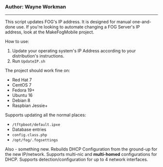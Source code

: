 ### Author: Wayne Workman
---

This script updates FOG's IP address. It is designed for manual one-and-done use. If you're looking to automate changing a FOG Server's IP address, look at the MakeFogMobile project.

How to use:

1. Update your operating system's IP Address according to your distribution's instructions.
2. Run `UpdateIP.sh`


The project should work fine on:
* Red Hat 7 
* CentOS 7
* Fedora 19+
* Ubuntu 16
* Debian 8
* Raspbian Jessie+

Supports updating all the normal places:

* `/tftpboot/default.ipxe`
* Database entries
* `config.class.php`
* `/opt/fog/.fogsettings`

Also - something new. Rebuilds DHCP Configuration from the ground-up for the new IP/network. Supports multi-nic and **multi-homed** configurations for DHCP. Supports detection/configuration for up to 4 network interfaces.


